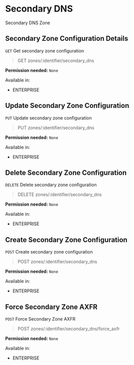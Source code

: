 # Secondary DNS

Secondary DNS Zone

## Secondary Zone Configuration Details

`GET` Get secondary zone configuration

> GET zones/:identifier/secondary_dns

**Permission needed:** `None`

Available in:

* ENTERPRISE


## Update Secondary Zone Configuration

`PUT` Update secondary zone configuration

> PUT zones/:identifier/secondary_dns

**Permission needed:** `None`

Available in:

* ENTERPRISE


## Delete Secondary Zone Configuration

`DELETE` Delete secondary zone configuration

> DELETE zones/:identifier/secondary_dns

**Permission needed:** `None`

Available in:

* ENTERPRISE


## Create Secondary Zone Configuration

`POST` Create secondary zone configuration

> POST zones/:identifier/secondary_dns

**Permission needed:** `None`

Available in:

* ENTERPRISE


## Force Secondary Zone AXFR

`POST` Force Secondary Zone AXFR

> POST zones/:identifier/secondary_dns/force_axfr

**Permission needed:** `None`

Available in:

* ENTERPRISE

